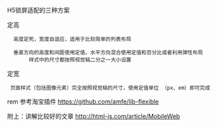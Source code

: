 H5锁屏适配的三种方案



 定高

      高度定死，宽度自适应，适用于比较简单的列表布局

      垂直方向的高度和间距使用定值，水平方向混合使用定值和百分比或者利用弹性布局
           样式中的尺寸都按照视觉稿二分之一大小设置
    

 定宽

     页面样式（包括图像元素）完全按照视觉稿的尺寸，使用定值单位 （px、em）即可完成
   

 rem 参考淘宝插件
    https://github.com/amfe/lib-flexible
    
附上：讲解比较好的文章 http://html-js.com/article/MobileWeb